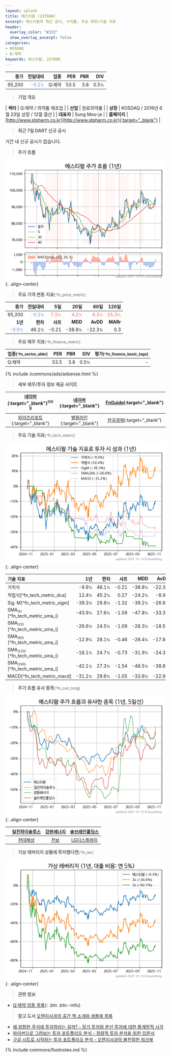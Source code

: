 ```yaml
---
layout: splash
title: 에스티팜 (237690)
excerpt: 에스티팜의 최근 공시, 수익률, 주요 재무/기술 지표
header:
  overlay_color: "#333"
  show_overlay_excerpt: false
categories:
- KOSDAQ
- Q:제약
keywords: 에스티팜, 237690
---
```


| **종가** | **전일대비** | **업종** | **PER** | **PBR** | **DIV** |
| -------: | -----------: | -------: | ------: | ------: | ------: |
| 95,200 | <span style="color: cornflowerblue">-0.2<small>%</small></span> | Q:제약 | 53.5 | 3.8 | 0.5<small>%</small> |

<!-- more -->


> **기업 개요**<a id="company"></a>

| <span style="white-space:nowrap;">**섹터**</span> | Q:제약 / 의약품 제조업 |
| <span style="white-space:nowrap;">**산업**</span> | 원료의약품 |
| <span style="white-space:nowrap;">**상장**</span> | KOSDAQ / 2016년 6월 23일 상장 / 12월 결산 |
| <span style="white-space:nowrap;">**대표자**</span> | Sung Moo-je |
| <span style="white-space:nowrap;">**홈페이지**</span> | [http://www.stpharm.co.kr](http://www.stpharm.co.kr){:target="_blank"} |


> **최근 7일 DART 신규 공시**<a id="dart"></a>

기간 내 신규 공시가 없습니다.


> **주가 흐름**<a id="price"></a>

![237690](/stock/images/237690.png){: .align-center}


> **주요 가격 변동 지표**<small>[^fn_price_metric]</small>

| **종가** | **전일대비** | **5일** | **20일** | **60일** | **120일** |
| -------: | -----------: | ------: | -------: | -------: | --------: |
| 95,200 | <span style="color: cornflowerblue">-0.2<small>%</small></span> | <span style="color: tomato">7.2<small>%</small></span> | <span style="color: tomato">4.2<small>%</small></span> | <span style="color: tomato">8.3<small>%</small></span> | <span style="color: tomato">25.3<small>%</small></span> |
| **1년** | **편차** | **샤프** | **MDD** | **AvDD** | **MARr** |
| <span style="color: cornflowerblue">-9.9<small>%</small></span> | 46.1<small>%</small> | -0.21 | -38.8<small>%</small> | -22.3<small>%</small> | 0.3 |


> **주요 재무 지표**<small>[^fn_finance_metric]</small>

| **업종**<small>[^fn_sector_abbr]</small> | **PER** | **PBR** | **DIV** | **평가**<small>[^fn_finance_basic_tags]</small> |
| :--------------------------------------- | ------: | ------: | ------: | ----------------------------------------------: |
| Q:제약 | 53.5 | 3.8 | 0.5<small>%</small> | - |



{% include /commons/ads/adsense.html %}

> **세부 재무/투자 정보 제공 사이트**

| [네이버](https://m.stock.naver.com/domestic/stock/237690/finance/summary){:target="_blank"}<sup><small>모바일</small></sup> | [네이버](https://finance.naver.com/item/coinfo.naver?code=237690){:target="_blank"} | [FnGuide](https://comp.fnguide.com/SVO2/ASP/SVD_Invest.asp?gicode=A237690&MenuYn=Y){:target="_blank"} |
| :---: | :---: | :---: |
| [와이즈리포트](https://comp.wisereport.co.kr/company/c1040001.aspx?cmp_cd=237690){:target="_blank"} | [밸류라인](https://www.valueline.co.kr/finance/summary/237690){:target="_blank"} | [한국경제](https://markets.hankyung.com/stock/237690/financial-summary){:target="_blank"} |


> **주요 기술 지표**<small>[^fn_tech_metric]</small>


![237690](/stock/images/237690_tech.png){: .align-center}

| **기술 지표** | **1년** | **편차** | **샤프** | **MDD** | **AvDD** |
| :------------ | ------: | -----------: | -------: | ------: | -------: |
| 거치식 | -9.9<small>%</small> | 46.1<small>%</small> | -0.21 | -38.8<small>%</small> | -22.3<small>%</small> |
| 적립식[^fn_tech_metric_dca] | 12.4<small>%</small> | 45.2<small>%</small> | 0.27 | -24.2<small>%</small> | -8.9<small>%</small> |
| Sig. M[^fn_tech_metric_sigm] | -39.3<small>%</small> | 29.8<small>%</small> | -1.32 | -39.2<small>%</small> | -26.6<small>%</small> |
| SMA<small><sub>(5)</sub></small>[^fn_tech_metric_sma_i] | -43.9<small>%</small> | 27.6<small>%</small> | -1.59 | -47.8<small>%</small> | -33.3<small>%</small> |
| SMA<small><sub>(20)</sub></small>[^fn_tech_metric_sma_i] | -26.6<small>%</small> | 24.5<small>%</small> | -1.09 | -28.3<small>%</small> | -18.5<small>%</small> |
| SMA<small><sub>(60)</sub></small>[^fn_tech_metric_sma_i] | -12.9<small>%</small> | 28.1<small>%</small> | -0.46 | -28.4<small>%</small> | -17.8<small>%</small> |
| SMA<small><sub>(120)</sub></small>[^fn_tech_metric_sma_i] | -18.1<small>%</small> | 24.7<small>%</small> | -0.73 | -31.9<small>%</small> | -24.3<small>%</small> |
| SMA<small><sub>(240)</sub></small>[^fn_tech_metric_sma_i] | -42.1<small>%</small> | 27.3<small>%</small> | -1.54 | -48.5<small>%</small> | -38.8<small>%</small> |
| MACD[^fn_tech_metric_macd] | -31.2<small>%</small> | 29.6<small>%</small> | -1.05 | -33.6<small>%</small> | -22.9<small>%</small> |


> **주가 흐름 유사 종목**<a id="corr"></a><small>[^fn_corr_long]</small>

![237690](/stock/images/237690_corr.png){: .align-center}

|       | [일진하이솔루스](/271940/) | [강원에너지](/114190/) | [솔브레인홀딩스](/036830/) |
| :---: | :------------------------------------: | :------------------------------------: | :------------------------------------: |
|       | [현대해상](/001450/) | [천보](/278280/) | [LG디스플레이](/034220/) |


> **가상 레버리지 상품에 투자했다면**<a id="2x"></a><small>[^fn_lev]</small>

![237690](/stock/images/237690_2x.png){: .align-center}


> **관련 정보**

- [Q:제약 업종 목록](/stats/sector/kosdaq_업종_제약_종목/){: .btn .btn--info}

> **참고 도서** [오렌지사과의 출간 책 소개와 샘플북 목록](https://kongdori.tistory.com/691)

- [왜 위험한 주식에 투자하라는 걸까? - 장기 투자와 분산 투자에 대한 통계학적 시각](https://kongdori.tistory.com/421)
- [파이썬으로 그려보는 투자 포트폴리오 분석  - 정량적 투자 분석을 위한 입문서](https://kongdori.tistory.com/643)
- [구글 시트로 시작하는 투자 포트폴리오 분석 - 오렌지사과의 불친절한 워크북](https://kongdori.tistory.com/449)


{% include commons/footnotes.md %}